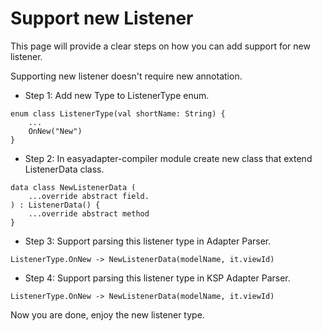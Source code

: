 # Support new Listener

This page will provide a clear steps on how you can add support for new listener.

Supporting new listener doesn't require new annotation.

- Step 1: Add new Type to ListenerType enum.
```
enum class ListenerType(val shortName: String) {
    ...
    OnNew("New")
}
```

- Step 2: In easyadapter-compiler module create new class that extend ListenerData class.
```
data class NewListenerData (
    ...override abstract field.
) : ListenerData() {
    ...override abstract method
}
```

- Step 3: Support parsing this listener type in Adapter Parser.
```
ListenerType.OnNew -> NewListenerData(modelName, it.viewId)
```

- Step 4: Support parsing this listener type in KSP Adapter Parser.
```
ListenerType.OnNew -> NewListenerData(modelName, it.viewId)
```

Now you are done, enjoy the new listener type.